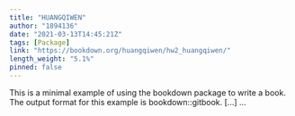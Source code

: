 ```yaml
---
title: "HUANGQIWEN"
author: "1894136"
date: "2021-03-13T14:45:21Z"
tags: [Package]
link: "https://bookdown.org/huangqiwen/hw2_huangqiwen/"
length_weight: "5.1%"
pinned: false
---
```


This is a minimal example of using the bookdown package to write a book. The output format for this example is bookdown::gitbook. [...]  ...
